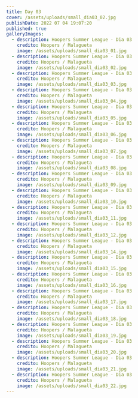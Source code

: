 ```yaml
---
title: Day 03
cover: /assets/uploads/small_dia03_02.jpg
publishDate: 2022 07 04 19:07:20
published: true
galleryImages:
  - description: Hoopers Summer League - Dia 03
    credito: Hoopers / Malagueta
    image: /assets/uploads/small_dia03_01.jpg
  - description: Hoopers Summer League - Dia 03
    credito: Hoopers / Malagueta
    image: /assets/uploads/small_dia03_02.jpg
  - description: Hoopers Summer League - Dia 03
    credito: Hoopers / Malagueta
    image: /assets/uploads/small_dia03_03.jpg
  - description: Hoopers Summer League - Dia 03
    credito: Hoopers / Malagueta
    image: /assets/uploads/small_dia03_04.jpg
  - description: Hoopers Summer League - Dia 03
    credito: Hoopers / Malagueta
    image: /assets/uploads/small_dia03_05.jpg
  - description: Hoopers Summer League - Dia 03
    credito: Hoopers / Malagueta
    image: /assets/uploads/small_dia03_06.jpg
  - description: Hoopers Summer League - Dia 03
    credito: Hoopers / Malagueta
    image: /assets/uploads/small_dia03_07.jpg
  - description: Hoopers Summer League - Dia 03
    credito: Hoopers / Malagueta
    image: /assets/uploads/small_dia03_08.jpg
  - description: Hoopers Summer League - Dia 03
    credito: Hoopers / Malagueta
    image: /assets/uploads/small_dia03_09.jpg
  - description: Hoopers Summer League - Dia 03
    credito: Hoopers / Malagueta
    image: /assets/uploads/small_dia03_10.jpg
  - description: Hoopers Summer League - Dia 03
    credito: Hoopers / Malagueta
    image: /assets/uploads/small_dia03_11.jpg
  - description: Hoopers Summer League - Dia 03
    credito: Hoopers / Malagueta
    image: /assets/uploads/small_dia03_12.jpg
  - description: Hoopers Summer League - Dia 03
    credito: Hoopers / Malagueta
    image: /assets/uploads/small_dia03_14.jpg
  - description: Hoopers Summer League - Dia 03
    credito: Hoopers / Malagueta
    image: /assets/uploads/small_dia03_15.jpg
  - description: Hoopers Summer League - Dia 03
    credito: Hoopers / Malagueta
    image: /assets/uploads/small_dia03_16.jpg
  - description: Hoopers Summer League - Dia 03
    credito: Hoopers / Malagueta
    image: /assets/uploads/small_dia03_17.jpg
  - description: Hoopers Summer League - Dia 03
    credito: Hoopers / Malagueta
    image: /assets/uploads/small_dia03_18.jpg
  - description: Hoopers Summer League - Dia 03
    credito: Hoopers / Malagueta
    image: /assets/uploads/small_dia03_19.jpg
  - description: Hoopers Summer League - Dia 03
    credito: Hoopers / Malagueta
    image: /assets/uploads/small_dia03_20.jpg
  - description: Hoopers Summer League - Dia 03
    credito: Hoopers / Malagueta
    image: /assets/uploads/small_dia03_21.jpg
  - description: Hoopers Summer League - Dia 03
    credito: Hoopers / Malagueta
    image: /assets/uploads/small_dia03_22.jpg
---
```

